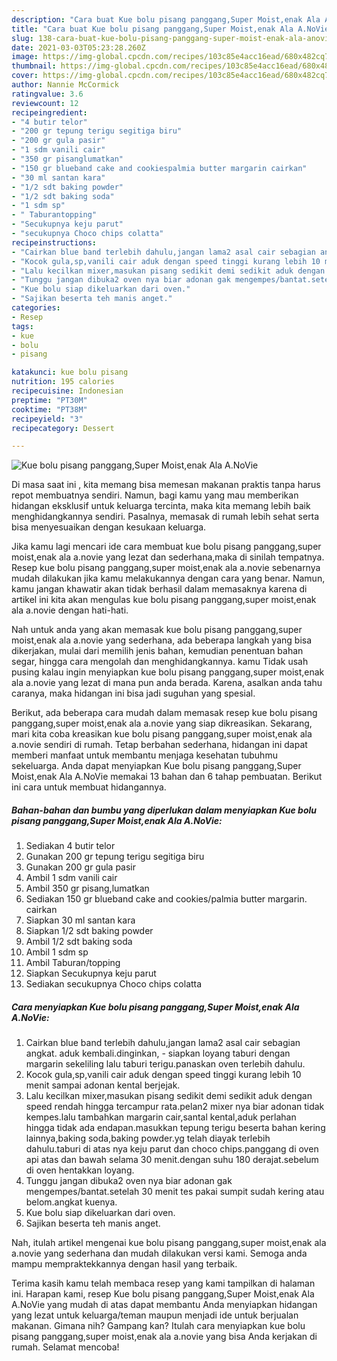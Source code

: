 ```yaml
---
description: "Cara buat Kue bolu pisang panggang,Super Moist,enak Ala A.NoVie yang enak dan Mudah Dibuat"
title: "Cara buat Kue bolu pisang panggang,Super Moist,enak Ala A.NoVie yang enak dan Mudah Dibuat"
slug: 138-cara-buat-kue-bolu-pisang-panggang-super-moist-enak-ala-anovie-yang-enak-dan-mudah-dibuat
date: 2021-03-03T05:23:28.260Z
image: https://img-global.cpcdn.com/recipes/103c85e4acc16ead/680x482cq70/kue-bolu-pisang-panggangsuper-moistenak-ala-anovie-foto-resep-utama.jpg
thumbnail: https://img-global.cpcdn.com/recipes/103c85e4acc16ead/680x482cq70/kue-bolu-pisang-panggangsuper-moistenak-ala-anovie-foto-resep-utama.jpg
cover: https://img-global.cpcdn.com/recipes/103c85e4acc16ead/680x482cq70/kue-bolu-pisang-panggangsuper-moistenak-ala-anovie-foto-resep-utama.jpg
author: Nannie McCormick
ratingvalue: 3.6
reviewcount: 12
recipeingredient:
- "4 butir telor"
- "200 gr tepung terigu segitiga biru"
- "200 gr gula pasir"
- "1 sdm vanili cair"
- "350 gr pisanglumatkan"
- "150 gr blueband cake and cookiespalmia butter margarin cairkan"
- "30 ml santan kara"
- "1/2 sdt baking powder"
- "1/2 sdt baking soda"
- "1 sdm sp"
- " Taburantopping"
- "Secukupnya keju parut"
- "secukupnya Choco chips colatta"
recipeinstructions:
- "Cairkan blue band terlebih dahulu,jangan lama2 asal cair sebagian angkat. aduk kembali.dinginkan, siapkan loyang taburi dengan margarin sekeliling lalu taburi terigu.panaskan oven terlebih dahulu."
- "Kocok gula,sp,vanili cair aduk dengan speed tinggi kurang lebih 10 menit sampai adonan kental berjejak."
- "Lalu kecilkan mixer,masukan pisang sedikit demi sedikit aduk dengan speed rendah hingga tercampur rata.pelan2 mixer nya biar adonan tidak kempes.lalu tambahkan margarin cair,santal kental,aduk perlahan hingga tidak ada endapan.masukkan tepung terigu beserta bahan kering lainnya,baking soda,baking powder.yg telah diayak terlebih dahulu.taburi di atas nya keju parut dan choco chips.panggang di oven api atas dan bawah selama 30 menit.dengan suhu 180 derajat.sebelum di oven hentakkan loyang."
- "Tunggu jangan dibuka2 oven nya biar adonan gak mengempes/bantat.setelah 30 menit tes pakai sumpit sudah kering atau belom.angkat kuenya."
- "Kue bolu siap dikeluarkan dari oven."
- "Sajikan beserta teh manis anget."
categories:
- Resep
tags:
- kue
- bolu
- pisang

katakunci: kue bolu pisang 
nutrition: 195 calories
recipecuisine: Indonesian
preptime: "PT30M"
cooktime: "PT38M"
recipeyield: "3"
recipecategory: Dessert

---
```



![Kue bolu pisang panggang,Super Moist,enak Ala A.NoVie](https://img-global.cpcdn.com/recipes/103c85e4acc16ead/680x482cq70/kue-bolu-pisang-panggangsuper-moistenak-ala-anovie-foto-resep-utama.jpg)

Di masa  saat ini , kita memang bisa memesan makanan praktis tanpa harus repot membuatnya sendiri. Namun, bagi kamu yang mau memberikan hidangan eksklusif untuk keluarga tercinta, maka kita memang lebih baik menghidangkannya sendiri. Pasalnya, memasak di rumah lebih sehat serta bisa menyesuaikan dengan kesukaan keluarga.

Jika kamu lagi mencari ide cara membuat kue bolu pisang panggang,super moist,enak ala a.novie yang lezat dan sederhana,maka di sinilah tempatnya. Resep kue bolu pisang panggang,super moist,enak ala a.novie  sebenarnya mudah dilakukan jika kamu melakukannya dengan cara yang benar. Namun, kamu jangan khawatir akan tidak berhasil dalam memasaknya 
karena di artikel ini kita akan mengulas kue bolu pisang panggang,super moist,enak ala a.novie dengan hati-hati.  



Nah untuk anda yang akan memasak kue bolu pisang panggang,super moist,enak ala a.novie yang sederhana, ada beberapa langkah yang bisa dikerjakan, mulai dari memilih jenis bahan, kemudian penentuan bahan segar, hingga cara mengolah dan menghidangkannya. kamu Tidak usah pusing kalau ingin menyiapkan kue bolu pisang panggang,super moist,enak ala a.novie yang lezat di mana pun anda berada. Karena, asalkan anda  tahu caranya, maka hidangan ini bisa jadi suguhan yang spesial.

Berikut, ada beberapa cara mudah dalam memasak resep kue bolu pisang panggang,super moist,enak ala a.novie yang siap dikreasikan. Sekarang, mari kita coba kreasikan kue bolu pisang panggang,super moist,enak ala a.novie sendiri di rumah. Tetap berbahan sederhana, hidangan ini dapat memberi manfaat untuk membantu menjaga kesehatan tubuhmu sekeluarga. Anda dapat menyiapkan Kue bolu pisang panggang,Super Moist,enak Ala A.NoVie memakai 13 bahan dan 6 tahap pembuatan. Berikut ini cara untuk membuat hidangannya.

<!--inarticleads1-->

##### Bahan-bahan dan bumbu yang diperlukan dalam menyiapkan Kue bolu pisang panggang,Super Moist,enak Ala A.NoVie:

1. Sediakan 4 butir telor
1. Gunakan 200 gr tepung terigu segitiga biru
1. Gunakan 200 gr gula pasir
1. Ambil 1 sdm vanili cair
1. Ambil 350 gr pisang,lumatkan
1. Sediakan 150 gr blueband cake and cookies/palmia butter margarin. cairkan
1. Siapkan 30 ml santan kara
1. Siapkan 1/2 sdt baking powder
1. Ambil 1/2 sdt baking soda
1. Ambil 1 sdm sp
1. Ambil  Taburan/topping
1. Siapkan Secukupnya keju parut
1. Sediakan secukupnya Choco chips colatta




<!--inarticleads2-->

##### Cara menyiapkan Kue bolu pisang panggang,Super Moist,enak Ala A.NoVie:

1. Cairkan blue band terlebih dahulu,jangan lama2 asal cair sebagian angkat. aduk kembali.dinginkan, - siapkan loyang taburi dengan margarin sekeliling lalu taburi terigu.panaskan oven terlebih dahulu.
1. Kocok gula,sp,vanili cair aduk dengan speed tinggi kurang lebih 10 menit sampai adonan kental berjejak.
1. Lalu kecilkan mixer,masukan pisang sedikit demi sedikit aduk dengan speed rendah hingga tercampur rata.pelan2 mixer nya biar adonan tidak kempes.lalu tambahkan margarin cair,santal kental,aduk perlahan hingga tidak ada endapan.masukkan tepung terigu beserta bahan kering lainnya,baking soda,baking powder.yg telah diayak terlebih dahulu.taburi di atas nya keju parut dan choco chips.panggang di oven api atas dan bawah selama 30 menit.dengan suhu 180 derajat.sebelum di oven hentakkan loyang.
1. Tunggu jangan dibuka2 oven nya biar adonan gak mengempes/bantat.setelah 30 menit tes pakai sumpit sudah kering atau belom.angkat kuenya.
1. Kue bolu siap dikeluarkan dari oven.
1. Sajikan beserta teh manis anget.




Nah, itulah artikel mengenai  kue bolu pisang panggang,super moist,enak ala a.novie  yang sederhana dan mudah dilakukan versi kami. Semoga anda mampu mempraktekkannya dengan hasil yang terbaik. 

Terima kasih kamu telah membaca resep yang kami tampilkan di halaman ini. Harapan kami, resep  Kue bolu pisang panggang,Super Moist,enak Ala A.NoVie yang mudah di atas dapat membantu Anda menyiapkan hidangan yang lezat untuk keluarga/teman maupun menjadi ide untuk berjualan makanan. Gimana nih? Gampang kan? Itulah cara menyiapkan kue bolu pisang panggang,super moist,enak ala a.novie yang bisa Anda kerjakan di rumah. Selamat mencoba!

